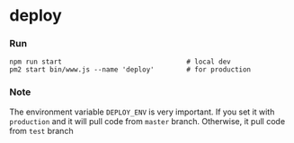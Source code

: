 # deploy

### Run

```
npm run start                               # local dev
pm2 start bin/www.js --name 'deploy'        # for production
```

### Note
The environment variable `DEPLOY_ENV` is very important. If you set it with `production` and it will pull code from `master` branch. Otherwise, it pull code from `test` branch